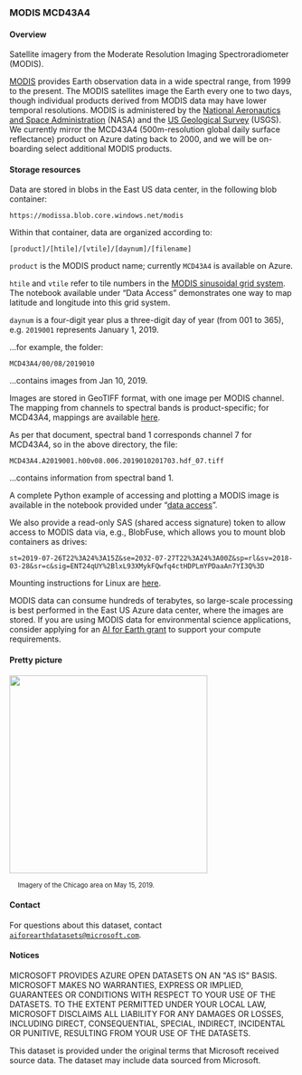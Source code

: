 ### MODIS MCD43A4

#### Overview

Satellite imagery from the Moderate Resolution Imaging Spectroradiometer (MODIS).

[MODIS](https://modis.gsfc.nasa.gov/) provides Earth observation data in a wide spectral range, from 1999 to the present.  The MODIS satellites image the Earth every one to two days, though individual products derived from MODIS data may have lower temporal resolutions.  MODIS is administered by the [National Aeronautics and Space Administration](https://www.nasa.gov/) (NASA) and the [US Geological Survey](https://www.usgs.gov/) (USGS). We currently mirror the MCD43A4 (500m-resolution global daily surface reflectance) product on Azure dating back to 2000, and we will be on-boarding select additional MODIS products.

#### Storage resources

Data are stored in blobs in the East US data center, in the following blob container:

`https://modissa.blob.core.windows.net/modis`

Within that container, data are organized according to:

`[product]/[htile]/[vtile]/[daynum]/[filename]`

`product` is the MODIS product name; currently `MCD43A4` is available on Azure.

`htile` and `vtile` refer to tile numbers in the [MODIS sinusoidal grid system](https://modis-land.gsfc.nasa.gov/MODLAND_grid.html).  The notebook available under &ldquo;Data Access&rdquo; demonstrates one way to map latitude and longitude into this grid system.

`daynum` is a four-digit year plus a three-digit day of year (from 001 to 365), e.g. `2019001` represents January 1, 2019.

...for example, the folder:

`MCD43A4/00/08/2019010`

...contains images from Jan 10, 2019.

Images are stored in GeoTIFF format, with one image per MODIS channel.  The mapping from channels to spectral bands is product-specific; for MCD43A4, mappings are available [here](https://lpdaac.usgs.gov/products/mcd43a4v006/).

As per that document, spectral band 1 corresponds channel 7 for MCD43A4, so in the above directory, the file:

`MCD43A4.A2019001.h00v08.006.2019010201703.hdf_07.tiff`

...contains information from spectral band 1.

A complete Python example of accessing and plotting a MODIS image is available in the notebook provided under &ldquo;<a href="https://azure.microsoft.com/en-us/services/open-datasets/catalog/modis?tab=data-access">data access</a>&rdquo;.

We also provide a read-only SAS (shared access signature) token to allow access to MODIS data via, e.g., BlobFuse, which allows you to mount blob containers as drives:

`st=2019-07-26T22%3A24%3A15Z&se=2032-07-27T22%3A24%3A00Z&sp=rl&sv=2018-03-28&sr=c&sig=ENT24qUY%2BlxL93XMykFQwfq4ctHDPLmYPDaaAn7YI3Q%3D`

Mounting instructions for Linux are [here](https://docs.microsoft.com/en-us/azure/storage/blobs/storage-how-to-mount-container-linux).

MODIS data can consume hundreds of terabytes, so large-scale processing is best performed in the East US Azure data center, where the images are stored.  If you are using MODIS data for environmental science applications, consider applying for an [AI for Earth grant](http://aka.ms/ai4egrants) to support your compute requirements.


#### Pretty picture

<img src="https://ai4edatasetspublicassets.blob.core.windows.net/assets/aod_images/modis.png" width=350px;><br/>

<p style="font-size:80%;margin-left:15px;">Imagery of the Chicago area on May 15, 2019.</p>


#### Contact

For questions about this dataset, contact [`aiforearthdatasets@microsoft.com`](mailto:aiforearthdatasets@microsoft.com?subject=modis%20question).


#### Notices

MICROSOFT PROVIDES AZURE OPEN DATASETS ON AN "AS IS" BASIS. MICROSOFT MAKES NO WARRANTIES, EXPRESS OR IMPLIED, GUARANTEES OR CONDITIONS WITH RESPECT TO YOUR USE OF THE DATASETS. TO THE EXTENT PERMITTED UNDER YOUR LOCAL LAW, MICROSOFT DISCLAIMS ALL LIABILITY FOR ANY DAMAGES OR LOSSES, INCLUDING DIRECT, CONSEQUENTIAL, SPECIAL, INDIRECT, INCIDENTAL OR PUNITIVE, RESULTING FROM YOUR USE OF THE DATASETS. 

This dataset is provided under the original terms that Microsoft received source data. The dataset may include data sourced from Microsoft. 


